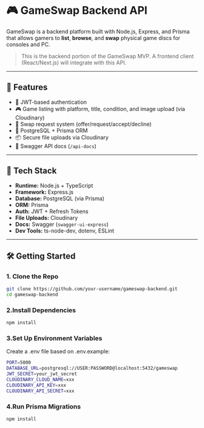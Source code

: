 # 🎮 GameSwap Backend API

GameSwap is a backend platform built with Node.js, Express, and Prisma that allows gamers to **list**, **browse**, and **swap** physical game discs for consoles and PC.

> This is the backend portion of the GameSwap MVP. A frontend client (React/Next.js) will integrate with this API.

---

## 🚀 Features

- 🔐 JWT-based authentication
- 🎮 Game listing with platform, title, condition, and image upload (via Cloudinary)
- 🔄 Swap request system (offer/request/accept/decline)
- 💾 PostgreSQL + Prisma ORM
- 📦 Secure file uploads via Cloudinary
- 🧾 Swagger API docs (`/api-docs`)

---

## 🧰 Tech Stack

- **Runtime:** Node.js + TypeScript
- **Framework:** Express.js
- **Database:** PostgreSQL (via Prisma)
- **ORM:** Prisma
- **Auth:** JWT + Refresh Tokens
- **File Uploads:** Cloudinary
- **Docs:** Swagger (`swagger-ui-express`)
- **Dev Tools:** ts-node-dev, dotenv, ESLint

---

## 🛠️ Getting Started

### 1. Clone the Repo

```bash
git clone https://github.com/your-username/gameswap-backend.git
cd gameswap-backend
```

### 2.Install Dependencies

```bash
npm install

```

### 3.Set Up Environment Variables
Create a .env file based on .env.example:


```bash
PORT=5000
DATABASE_URL=postgresql://USER:PASSWORD@localhost:5432/gameswap
JWT_SECRET=your_jwt_secret
CLOUDINARY_CLOUD_NAME=xxx
CLOUDINARY_API_KEY=xxx
CLOUDINARY_API_SECRET=xxx


```
### 4.Run Prisma Migrations

```bash
npm install

```
